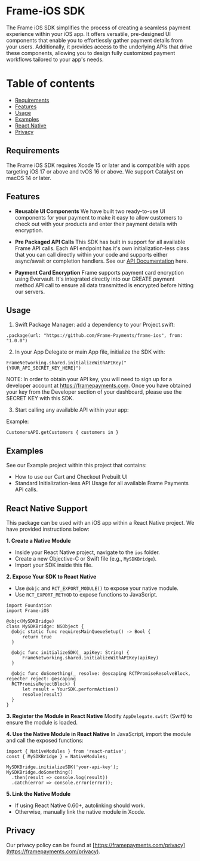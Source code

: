 # Frame-iOS SDK

The Frame iOS SDK simplifies the process of creating a seamless payment experience within your iOS app. It offers versatile, pre-designed UI components that enable you to effortlessly gather payment details from your users. Additionally, it provides access to the underlying APIs that drive these components, allowing you to design fully customized payment workflows tailored to your app's needs.

Table of contents
=================
<!-- NOTE: Use case-sensitive anchor links for docc compatibility -->
<!--ts-->
   * [Requirements](#Requirements)
   * [Features](#Features)
   * [Usage](#Usage)
   * [Examples](#Examples)
   * [React Native](#ReactNativeSupport)
   * [Privacy](#Privacy)


## Requirements

The Frame iOS SDK requires Xcode 15 or later and is compatible with apps targeting iOS 17 or above and tvOS 16 or above. We support Catalyst on macOS 14 or later.

## Features

* **Reusable UI Components** We have built two ready-to-use UI components for your payment to make it easy to allow customers to check out with your products and enter
their payment details with encryption.

* **Pre Packaged API Calls** This SDK has built in support for  all available Frame API calls. Each API endpoint has it's own initialization-less class that you can call directly within your code and supports either async/await or completion handlers. See our [API Documentation](https://docs.framepayments.com) here.

* **Payment Card Encryption** Frame supports payment card encryption using Evervault. It's integrated directly into our CREATE payment method API call to ensure all data transmitted is encrypted before hitting our servers.

## Usage

1. Swift Package Manager: add a dependency to your Project.swift:

```
.package(url: "https://github.com/Frame-Payments/frame-ios", from: "1.0.0")
```

2. In your App Delegate or main App file, initialize the SDK with:

```
FrameNetworking.shared.initializeWithAPIKey("{YOUR_API_SECRET_KEY_HERE}")
```

NOTE: In order to obtain your API key, you will need to sign up for a developer account at https://framepayments.com. Once you have obtained your key from the Developer section of your dashboard, please use the SECRET KEY with this SDK.

3. Start calling any available API within your app:

Example:
```
CustomersAPI.getCustomers { customers in }
```

## Examples

See our Example project within this project that contains:
- How to use our Cart and Checkout Prebuilt UI
- Standard Initialization-less API Usage for all available Frame Payments API calls.

## React Native Support

This package can be used with an iOS app within a React Native project. We have provided instructions below:

**1. Create a Native Module**
- Inside your React Native project, navigate to the `ios` folder.
- Create a new Objective-C or Swift file (e.g., `MySDKBridge`).
- Import your SDK inside this file.

**2. Expose Your SDK to React Native**
- Use `@objc` and `RCT_EXPORT_MODULE()` to expose your native module.
- Use `RCT_EXPORT_METHOD` to expose functions to JavaScript.

```
import Foundation
import Frame-iOS

@objc(MySDKBridge)
class MySDKBridge: NSObject {
  @objc static func requiresMainQueueSetup() -> Bool {
      return true
  }
  
  @objc func initializeSDK(_ apiKey: String) {
      FrameNetworking.shared.initializeWithAPIKey(apiKey)
  }
  
  @objc func doSomething(_ resolve: @escaping RCTPromiseResolveBlock, rejecter reject: @escaping
  RCTPromiseRejectBlock) {
      let result = YourSDK.performAction()
      resolve(result)
  }
}

```
**3. Register the Module in React Native**
Modify `AppDelegate.swift` (Swift) to ensure the module is loaded.

**4. Use the Native Module in React Native**
In JavaScript, import the module and call the exposed functions:

```
import { NativeModules } from 'react-native';
const { MySDKBridge } = NativeModules;

MySDKBridge.initializeSDK('your-api-key');
MySDKBridge.doSomething()
  .then(result => console.log(result))
  .catch(error => console.error(error));
```

**5. Link the Native Module**
- If using React Native 0.60+, autolinking should work.
- Otherwise, manually link the native module in Xcode.
  
## Privacy

Our privacy policy can be found at [https://framepayments.com/privacy](https://framepayments.com/privacy).

